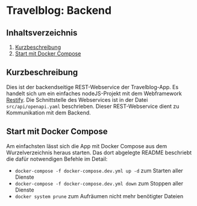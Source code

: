 Travelblog: Backend
=========================

Inhaltsverzeichnis
------------------

1. [Kurzbeschreibung](#kurzbeschreibung)
2. [Start mit Docker Compose](#start-mit-docker-compose)

Kurzbeschreibung
----------------

Dies ist der backendseitige REST-Webservice der Travelblog-App. Es handelt sich
um ein einfaches nodeJS-Projekt mit dem Webframework [Restify](http://restify.com/).
Die Schnittstelle des Webservices ist in der Datei `src/api/openapi.yaml`
beschrieben. Dieser REST-Webservice dient zu Kommunikation mit dem Backend.

Start mit Docker Compose
------------------------

Am einfachsten lässt sich die App mit Docker Compose aus dem Wurzelverzeichnis
heraus starten. Das dort abgelegte README beschriebt die dafür notwendigen
Befehle im Detail:

 * `docker-compose -f docker-compose.dev.yml up -d` zum Starten aller Dienste
 * `docker-compose -f docker-compose.dev.yml down` zum Stoppen aller Dienste
 * `docker system prune` zum Aufräumen nicht mehr benötigter Dateien


